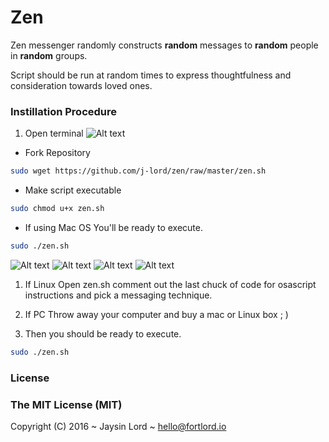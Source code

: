# Zen
Zen messenger randomly constructs **random** messages to **random** people in **random** groups. 

Script should be run at random times to express thoughtfulness and consideration towards loved ones. 

### Instillation Procedure 

1. Open terminal 
![Alt text](/../screenshots/Terminal.jpg?raw=true "Termainal Window")


- Fork Repository
```bash 
sudo wget https://github.com/j-lord/zen/raw/master/zen.sh
````

- Make script executable
```bash 
sudo chmod u+x zen.sh
```


- If using Mac OS
You'll be ready to execute.
```bash 
sudo ./zen.sh
```
![Alt text](/../screenshots/zenExample5.jpg?raw=true "Zen Example")
![Alt text](/../screenshots/zenExample2.jpg?raw=true "Zen Example")
![Alt text](/../screenshots/zenExample3.jpg?raw=true "Zen Example")
![Alt text](/../screenshots/zenExample4.jpg?raw=true "Zen Example")

1. If Linux
Open zen.sh comment out the last chuck of code for osascript instructions and pick a messaging technique. 

1. If PC
Throw away your computer and buy a mac or Linux box ; )

2. Then you should be ready to execute.
```bash 
sudo ./zen.sh
```

### License

### The MIT License (MIT)

Copyright (C) 2016 ~ Jaysin Lord ~ hello@fortlord.io
